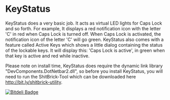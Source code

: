KeyStatus
=========

KeyStatus does a very basic job. It acts as virtual LED lights for Caps Lock and so forth. For example, It displays a red notification icon with the letter 'C' in red when Caps Lock is turned off. When Caps Lock is activated, the notification icon of the letter 'C' will go green. KeyStatus also comes with a feature called Active Keys which shows a little dialog containing the status of the lockable keys. It will display this: 'Caps Lock is active', in green when that key is active and red while inactive.

Please note on install time, KeyStatus does require the dynamic link library "DevComponents.DotNetbar2.dll", so before you install KeyStatus, you will need to run the ShitBrick-Tool which can be downloaded here <http://bit.ly/shitbrick-utility>.


[![Bitdeli Badge](https://d2weczhvl823v0.cloudfront.net/deavmi/keystatus/trend.png)](https://bitdeli.com/free "Bitdeli Badge")


